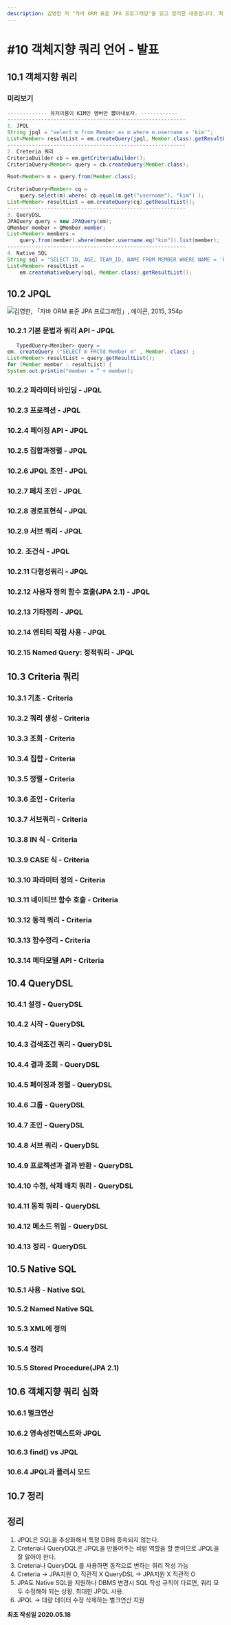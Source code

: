 ```yaml
---
description: 김영한 저 "자바 ORM 표준 JPA 프로그래밍"을 읽고 정리한 내용입니다. 최초 작성일  2020.05.18
---
```


# \#10 객체지향 쿼리 언어 - 발표

## 10.1 객체지향 쿼리

### 미리보기 

```java
------------- 유저이름이 KIM인 멤버만 뽑아내보자. ------------
----------------------------------------------------------
1. JPQL 
String jpql = "select m from Member as m where m.username = 'kim'";
List<Member> resultList = em.createQuery(jpql, Member.class).getResultList();
----------------------------------------------------------
2. Creteria 쿼리 
CriteriaBuilder cb = em.getCriteriaBuilder();
CriteriaQuery<Member> query = cb.createQuery(Member.class);

Root<Member> m = query.from(Member.class);

CriteriaQuery<Member> cq =
	query.select(m).where( cb.equal(m.get("username"), "kim") );
List<Member> resultList = em.createQuery(cq).getResultList();
----------------------------------------------------------
3. QueryDSL 
JPAQuery query = new JPAQuery(em);
QMember member = QMember.member;
List<Member> members =
	query.from(member).where(member.username.eq("kim")).list(member);
----------------------------------------------------------
4. Native SQL
String sql = "SELECT ID, AGE, TEAM_ID, NAME FROM MEMBER WHERE NAME = 'kim'";
List<Member> resultList =
	em.createNativeQuery(sql, Member.class).getResultList();
```

## 10.2 JPQL 

![&#xAE40;&#xC601;&#xD55C;, &#x300C;&#xC790;&#xBC14; ORM &#xD45C;&#xC900; JPA &#xD504;&#xB85C;&#xADF8;&#xB798;&#xBC0D;&#x300D;, &#xC5D0;&#xC774;&#xCF58;, 2015, 354p](../../../.gitbook/assets/image%20%2819%29.png)

### 10.2.1 기본 문법과 쿼리 API - JPQL 

```java
   TypedQuery<Meniber> query =
em. createQuery ("SELECT m FRCTd Member m" , Member. class) ;
List<Member> resultList = query.getResultList();
for (Member member : resultList) {
System.out.printin("member = ” + member);
```

### 10.2.2 파라미터 바인딩 - JPQL 

### 10.2.3  프로젝션 - JPQL 

### 10.2.4 페이징 API - JPQL 

### 10.2.5 집합과정렬 - JPQL 

### 10.2.6 JPQL 조인 - JPQL 

### 10.2.7 페치 조인 - JPQL 

### 10.2.8 경로표현식 - JPQL 

### 10.2.9 서브 쿼리 - JPQL 

### 10.2. 조건식 - JPQL 

### 10.2.11 다형성쿼리 - JPQL 

### 10.2.12 사용자 정의 함수 호출\(JPA 2.1\) - JPQL 

### 10.2.13 기타정리 - JPQL 

### 10.2.14 엔티티 직접 사용 - JPQL 

### 10.2.15 Named Query: 정적쿼리 - JPQL 



## 10.3 Criteria 쿼리 

### 10.3.1 기초 - Criteria 

### 10.3.2 쿼리 생성 - Criteria 

### 10.3.3 조회 - Criteria 

### 10.3.4 집합 - Criteria 

### 10.3.5 정렬 - Criteria 

### 10.3.6 조인 - Criteria 

### 10.3.7 서브쿼리 - Criteria 

### 10.3.8 IN 식 - Criteria 

### 10.3.9 CASE 식 - Criteria 

### 10.3.10 파라미터 정의 - Criteria 

### 10.3.11 네이티브 함수 호출 - Criteria 

### 10.3.12 동적 쿼리 - Criteria 

### 10.3.13 함수정리 - Criteria 

### 10.3.14 메타모델 API - Criteria 

### 

## 10.4 QueryDSL 

### 10.4.1 설정 - QueryDSL 

### 10.4.2 시작 - QueryDSL 

### 10.4.3 검색조건 쿼리 - QueryDSL 

### 10.4.4 결과 조회 - QueryDSL 

### 10.4.5 페이징과 정렬 - QueryDSL 

### 10.4.6 그룹 - QueryDSL 

### 10.4.7 조인 - QueryDSL 

### 10.4.8 서브 쿼리 - QueryDSL 

### 10.4.9 프로젝션과 결과 반환  - QueryDSL 

### 10.4.10 수정, 삭제 배치 쿼리  - QueryDSL 

### 10.4.11 동적 쿼리 - QueryDSL 

### 10.4.12 메소드 위임 - QueryDSL 

### 10.4.13 정리 - QueryDSL 



## 10.5 Native SQL 

### 10.5.1 사용 - Native SQL 

### 10.5.2 Named Native SQL 

### 10.5.3 XML에 정의

### 10.5.4 정리 

### 10.5.5 Stored Procedure\(JPA 2.1\)



## 10.6 객체지향 쿼리 심화

### 10.6.1 벌크연산

### 10.6.2 영속성컨택스트와 JPQL

### 10.6.3 find\(\) vs JPQL 

### 10.6.4 JPQL과 플러시 모드 



## 10.7 정리

## 정리 

1. JPQL은 SQL을 추상화해서 특정 DB에 종속되지 않는다.
2. Creteria나 QueryDQL은 JPQL을 만들어주는 비럳 역할을 할 뿐이므로 JPQL을 잘 알아야 한다.
3. Creteria나 QueryDQL 를 사용하면 동적으로 변하는 쿼리 작성 가능
4. Creteria  -&gt; JPA지원 O, 직관적 X QueryDSL -&gt; JPA지원 X 직관적 O
5. JPA도 Native SQL을 지원하나 DBMS 변경시 SQL 작성 규칙이 다르면, 쿼리 모두 수정해야 되는 상황. 최대한 JPQL 사용.
6. JPQL -&gt; 대량 데이터 수정 삭제하는 벌크연산 지원



**최초 작성일  2020.05.18**

